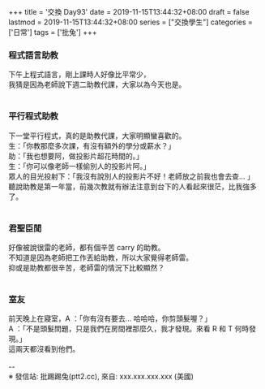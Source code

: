 +++
title = '交換 Day93'
date = 2019-11-15T13:44:32+08:00
draft = false
lastmod = 2019-11-15T13:44:32+08:00
series = ["交換學生"]
categories = ['日常']
tags = ['批兔']
+++
### 程式語言助教 
下午上程式語言，剛上課時人好像比平常少，<br>
我猜是因為老師說下週二助教代課，大家以為今天也是。<br>
<br>
### 平行程式助教 
下一堂平行程式，真的是助教代課，大家明顯蠻喜歡的。<br>
生：「你教那麼多次課，有沒有額外的學分或薪水？」<br>
助：「我也想要阿，做投影片超花時間的。」<br>
生：「你可以像老師一樣偷別人的投影片阿。」<br>
眾人的目光投射下：「我沒有說別人的投影片不好！老師放之前我也會去查... 」<br>
聽說助教是第一年當，前幾次教就有辦法注意到台下的人看起來很茫，比我強多了。<br>
<br>
### 君聖臣閒 
好像被說很雷的老師，都有個辛苦 carry 的助教。<br>
不知道是因為老師把工作丟給助教，所以大家覺得老師雷。<br>
抑或是助教都很辛苦，老師雷的情況下比較顯然？<br>
<br>
### 室友 
前天晚上在寢室，A ：「你有沒有要去... 哈哈哈，你剪頭髮喔？」<br>
A ：「不是頭髮問題，只是我們在房間裡那麼久，我才發現。來看 R 和 T 何時發現。」<br>
這兩天都沒看到他們。<br>
<br>
--<br>
※ 發信站: 批踢踢兔(ptt2.cc), 來自: xxx.xxx.xxx.xxx (美國)<br>
